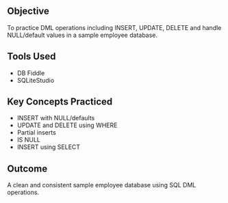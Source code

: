 ## Objective
To practice DML operations including INSERT, UPDATE, DELETE and handle NULL/default values in a sample employee database.

## Tools Used
- DB Fiddle
- SQLiteStudio

## Key Concepts Practiced
- INSERT with NULL/defaults
- UPDATE and DELETE using WHERE
- Partial inserts
- IS NULL
- INSERT using SELECT

## Outcome
A clean and consistent sample employee database using SQL DML operations.
